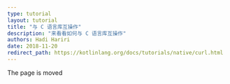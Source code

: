 ```yaml
---
type: tutorial
layout: tutorial
title: "与 C 语言库互操作"
description: "来看看如何与 C 语言库互操作"
authors: Hadi Hariri 
date: 2018-11-20
redirect_path: https://kotlinlang.org/docs/tutorials/native/curl.html
---
```



The page is moved
